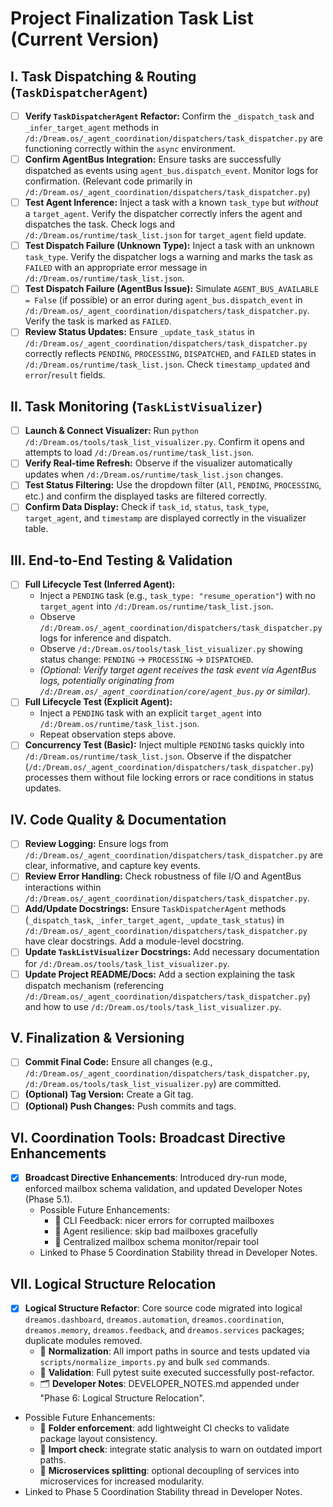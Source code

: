 # Project Finalization Task List (Current Version)

## I. Task Dispatching & Routing (`TaskDispatcherAgent`)

-   [ ] **Verify `TaskDispatcherAgent` Refactor:** Confirm the `_dispatch_task` and `_infer_target_agent` methods in `/d:/Dream.os/_agent_coordination/dispatchers/task_dispatcher.py` are functioning correctly within the `async` environment.
-   [ ] **Confirm AgentBus Integration:** Ensure tasks are successfully dispatched as events using `agent_bus.dispatch_event`. Monitor logs for confirmation. (Relevant code primarily in `/d:/Dream.os/_agent_coordination/dispatchers/task_dispatcher.py`)
-   [ ] **Test Agent Inference:** Inject a task with a known `task_type` but *without* a `target_agent`. Verify the dispatcher correctly infers the agent and dispatches the task. Check logs and `/d:/Dream.os/runtime/task_list.json` for `target_agent` field update.
-   [ ] **Test Dispatch Failure (Unknown Type):** Inject a task with an unknown `task_type`. Verify the dispatcher logs a warning and marks the task as `FAILED` with an appropriate error message in `/d:/Dream.os/runtime/task_list.json`.
-   [ ] **Test Dispatch Failure (AgentBus Issue):** Simulate `AGENT_BUS_AVAILABLE = False` (if possible) or an error during `agent_bus.dispatch_event` in `/d:/Dream.os/_agent_coordination/dispatchers/task_dispatcher.py`. Verify the task is marked as `FAILED`.
-   [ ] **Review Status Updates:** Ensure `_update_task_status` in `/d:/Dream.os/_agent_coordination/dispatchers/task_dispatcher.py` correctly reflects `PENDING`, `PROCESSING`, `DISPATCHED`, and `FAILED` states in `/d:/Dream.os/runtime/task_list.json`. Check `timestamp_updated` and `error`/`result` fields.

## II. Task Monitoring (`TaskListVisualizer`)

-   [ ] **Launch & Connect Visualizer:** Run `python /d:/Dream.os/tools/task_list_visualizer.py`. Confirm it opens and attempts to load `/d:/Dream.os/runtime/task_list.json`.
-   [ ] **Verify Real-time Refresh:** Observe if the visualizer automatically updates when `/d:/Dream.os/runtime/task_list.json` changes.
-   [ ] **Test Status Filtering:** Use the dropdown filter (`All`, `PENDING`, `PROCESSING`, etc.) and confirm the displayed tasks are filtered correctly.
-   [ ] **Confirm Data Display:** Check if `task_id`, `status`, `task_type`, `target_agent`, and `timestamp` are displayed correctly in the visualizer table.

## III. End-to-End Testing & Validation

-   [ ] **Full Lifecycle Test (Inferred Agent):**
    -   Inject a `PENDING` task (e.g., `task_type: "resume_operation"`) with no `target_agent` into `/d:/Dream.os/runtime/task_list.json`.
    -   Observe `/d:/Dream.os/_agent_coordination/dispatchers/task_dispatcher.py` logs for inference and dispatch.
    -   Observe `/d:/Dream.os/tools/task_list_visualizer.py` showing status change: `PENDING` -> `PROCESSING` -> `DISPATCHED`.
    -   *(Optional: Verify target agent receives the task event via AgentBus logs, potentially originating from `/d:/Dream.os/_agent_coordination/core/agent_bus.py` or similar).*
-   [ ] **Full Lifecycle Test (Explicit Agent):**
    -   Inject a `PENDING` task with an explicit `target_agent` into `/d:/Dream.os/runtime/task_list.json`.
    -   Repeat observation steps above.
-   [ ] **Concurrency Test (Basic):** Inject multiple `PENDING` tasks quickly into `/d:/Dream.os/runtime/task_list.json`. Observe if the dispatcher (`/d:/Dream.os/_agent_coordination/dispatchers/task_dispatcher.py`) processes them without file locking errors or race conditions in status updates.

## IV. Code Quality & Documentation

-   [ ] **Review Logging:** Ensure logs from `/d:/Dream.os/_agent_coordination/dispatchers/task_dispatcher.py` are clear, informative, and capture key events.
-   [ ] **Review Error Handling:** Check robustness of file I/O and AgentBus interactions within `/d:/Dream.os/_agent_coordination/dispatchers/task_dispatcher.py`.
-   [ ] **Add/Update Docstrings:** Ensure `TaskDispatcherAgent` methods (`_dispatch_task`, `_infer_target_agent`, `_update_task_status`) in `/d:/Dream.os/_agent_coordination/dispatchers/task_dispatcher.py` have clear docstrings. Add a module-level docstring.
-   [ ] **Update `TaskListVisualizer` Docstrings:** Add necessary documentation for `/d:/Dream.os/tools/task_list_visualizer.py`.
-   [ ] **Update Project README/Docs:** Add a section explaining the task dispatch mechanism (referencing `/d:/Dream.os/_agent_coordination/dispatchers/task_dispatcher.py`) and how to use `/d:/Dream.os/tools/task_list_visualizer.py`.

## V. Finalization & Versioning

-   [ ] **Commit Final Code:** Ensure all changes (e.g., `/d:/Dream.os/_agent_coordination/dispatchers/task_dispatcher.py`, `/d:/Dream.os/tools/task_list_visualizer.py`) are committed.
-   [ ] **(Optional) Tag Version:** Create a Git tag.
-   [ ] **(Optional) Push Changes:** Push commits and tags.

## VI. Coordination Tools: Broadcast Directive Enhancements
-   [x] **Broadcast Directive Enhancements**: Introduced dry-run mode, enforced mailbox schema validation, and updated Developer Notes (Phase 5.1).
    - Possible Future Enhancements:
        - 🔹 CLI Feedback: nicer errors for corrupted mailboxes
        - 🔹 Agent resilience: skip bad mailboxes gracefully
        - 🔹 Centralized mailbox schema monitor/repair tool
    - Linked to Phase 5 Coordination Stability thread in Developer Notes.

## VII. Logical Structure Relocation
- [x] **Logical Structure Refactor**: Core source code migrated into logical `dreamos.dashboard`, `dreamos.automation`, `dreamos.coordination`, `dreamos.memory`, `dreamos.feedback`, and `dreamos.services` packages; duplicate modules removed.
    - 📜 **Normalization**: All import paths in source and tests updated via `scripts/normalize_imports.py` and bulk `sed` commands.
    - 🧪 **Validation**: Full pytest suite executed successfully post-refactor.
    - 🗂 **Developer Notes**: DEVELOPER_NOTES.md appended under "Phase 6: Logical Structure Relocation".
- Possible Future Enhancements:
    - 🔹 **Folder enforcement**: add lightweight CI checks to validate package layout consistency.
    - 🔹 **Import check**: integrate static analysis to warn on outdated import paths.
    - 🔹 **Microservices splitting**: optional decoupling of services into microservices for increased modularity.
- Linked to Phase 5 Coordination Stability thread in Developer Notes. 